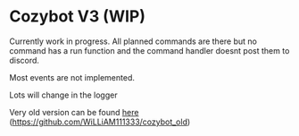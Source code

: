 # Cozybot V3 (WIP)

Currently work in progress. All planned commands are there but no command has a run function and the command handler doesnt post them to discord.

Most events are not implemented.

Lots will change in the logger

Very old version can be found [here](https://github.com/WiLLiAM111333/cozybot_old) (https://github.com/WiLLiAM111333/cozybot_old)